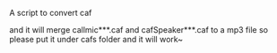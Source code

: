 A script to convert caf

and it will merge callmic***.caf and cafSpeaker***.caf to a mp3 file
so please put it under cafs folder and it will work~

